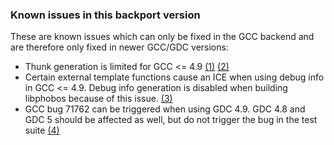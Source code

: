 ### Known issues in this backport version

These are known issues which can only be fixed in the GCC backend and are therefore only fixed in newer GCC/GDC versions:

* Thunk generation is limited for GCC <= 4.9 [(1)][1] [(2)][2]
* Certain external template functions cause an ICE when using debug info in GCC <= 4.9. Debug info generation is disabled when building libphobos because of this issue. [(3)][3]
* GCC bug 71762 can be triggered when using GDC 4.9. GDC 4.8 and GDC 5 should be affected as well, but do not trigger the bug in the test suite [(4)][4]

[1]: https://github.com/D-Programming-GDC/GDC/commit/50d87f28208341aff7e32939cea9cb4e72bce6ac##commitcomment-21212855
[2]: https://bugzilla.gdcproject.org/show_bug.cgi?id=27
[3]: https://bugzilla.gdcproject.org/show_bug.cgi?id=157
[4]: https://gcc.gnu.org/bugzilla/show_bug.cgi?id=71762
